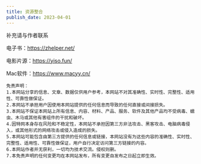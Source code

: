 ```yaml
---
title: 资源整合
publish_date: 2023-04-01
---
```


补充请与作者联系

电子书：https://zhelper.net/

电影片源：https://yiso.fun/

Mac软件：https://www.macyy.cn/


```
免责声明：
1.本网站分享的信息、文章、数据仅供用户参考，本网站不对其准确性、实时性、完整性、适用性、可靠性做保证。
2.本网站不承担用户因使用本网站提供的任何信息而导致的任何直接或间接损失。
3.本网站不保证本网站上所有信息、内容、材料、产品、服务、软件及其他产品均不受病毒、蠕虫、木马或其他有害组件的干扰和破坏。
4.因特网本身存在风险和不稳定性，本网站不承担因第三方非法攻击、黑客攻击、电脑病毒侵入，或其他形式的网络攻击或侵入造成的损失。
5.本网站可能包含由第三方提供的任何信息或链接，本网站没有为这些内容的准确性、实时性、完整性、适用性、可靠性做保证，用户自行决定访问第三方链接的内容。
6.本网站作者并无获利，一切均为技术交流。侵权则删。
7.本免责声明的任何变更均在本网站发布，所有变更自发布之日起立即生效。
```